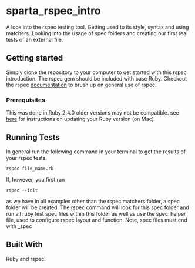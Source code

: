 # sparta_rspec_intro

A look into the rspec testing tool. Getting used to its style, syntax and using matchers.
Looking into the usage of spec folders and creating our first real tests of an external file.

## Getting started

Simply clone the repository to your computer to get started with this rspec introduction. The rspec gem should be included with base Ruby. Checkout the rspec [documentation](https://relishapp.com/rspec/rspec-expectations/docs/built-in-matchers) to brush up on general use of rspec.

### Prerequisites

This was done in Ruby 2.4.0 older versions may not be compatible.
see [here](https://stackoverflow.com/questions/38194032/how-to-update-ruby-version-2-0-0-to-the-latest-version-in-mac-osx-yosemite) for instructions on updating your Ruby version (on Mac)

## Running Tests

In general run the following command in your terminal to get the results of your rspec tests.
```
rspec file_name.rb
```
If, however, you first run
```
rspec --init
```
as we have in all examples other than the rspec matchers folder, a spec folder will be created. The rspec command will look for this spec folder and run all ruby test spec files within this folder as well as use the spec_helper file, used to configure rspec layout and function. Note, spec files must end with \_spec

## Built With

Ruby and rspec!